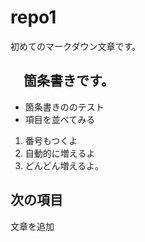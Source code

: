 # repo1

初めてのマークダウン文章です。

## 　箇条書きです。
 
- 箇条書きののテスト
- 項目を並べてみる

1. 番号もつくよ
1. 自動的に増えるよ
1. どんどん増えるよ。

## 次の項目
文章を追加